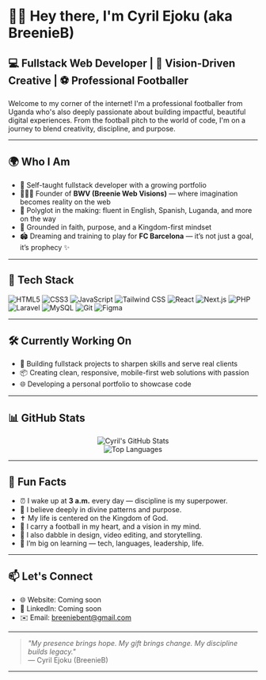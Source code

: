 # 👋🏾 Hey there, I'm Cyril Ejoku (aka BreenieB)

## 💻 Fullstack Web Developer | 🎯 Vision-Driven Creative | ⚽ Professional Footballer 

Welcome to my corner of the internet! I'm a professional footballer from Uganda who's also deeply passionate about building impactful, beautiful digital experiences. From the football pitch to the world of code, I'm on a journey to blend creativity, discipline, and purpose.

---

## 🌍 Who I Am

- 🧠 Self-taught fullstack developer with a growing portfolio
- 👨🏾‍💻 Founder of **BWV (Breenie Web Visions)** — where imagination becomes reality on the web
- 💬 Polyglot in the making: fluent in English, Spanish, Luganda,  and more on the way
- 🛐 Grounded in faith, purpose, and a Kingdom-first mindset
- 🏟️ Dreaming and training to play for **FC Barcelona** — it’s not just a goal, it’s prophecy ✨

---

## 💼 Tech Stack

![HTML5](https://img.shields.io/badge/-HTML5-E34F26?logo=html5&logoColor=white)
![CSS3](https://img.shields.io/badge/-CSS3-1572B6?logo=css3)
![JavaScript](https://img.shields.io/badge/-JavaScript-F7DF1E?logo=javascript&logoColor=black)
![Tailwind CSS](https://img.shields.io/badge/-Tailwind_CSS-38B2AC?logo=tailwind-css&logoColor=white)
![React](https://img.shields.io/badge/-React-61DAFB?logo=react&logoColor=black)
![Next.js](https://img.shields.io/badge/-Next.js-000000?logo=next.js&logoColor=white)
![PHP](https://img.shields.io/badge/-PHP-777BB4?logo=php)
![Laravel](https://img.shields.io/badge/-Laravel-F55247?logo=laravel&logoColor=white)
![MySQL](https://img.shields.io/badge/-MySQL-4479A1?logo=mysql)
![Git](https://img.shields.io/badge/-Git-F05032?logo=git&logoColor=white)
![Figma](https://img.shields.io/badge/-Figma-F24E1E?logo=figma&logoColor=white)

---

## 🛠️ Currently Working On

- 🚀 Building fullstack projects to sharpen skills and serve real clients
- 📦 Creating clean, responsive, mobile-first web solutions with passion
- 🌐 Developing a personal portfolio to showcase code

---

## 📊 GitHub Stats

<p align="center">
  <img src="https://github-readme-stats.vercel.app/api?username=cyril-enos&show_icons=true&theme=tokyonight&count_private=true" alt="Cyril's GitHub Stats" />
  <br />
  <img src="https://github-readme-stats.vercel.app/api/top-langs/?username=cyril-enos&layout=compact&theme=tokyonight" alt="Top Languages" />
</p>

---

## 🎯 Fun Facts

- ⏰ I wake up at **3 a.m.** every day — discipline is my superpower.
- 🧠 I believe deeply in divine patterns and purpose.
- ✝️ My life is centered on the Kingdom of God.
- 🧳 I carry a football in my heart, and a vision in my mind.
- 🎨 I also dabble in design, video editing, and storytelling.
- 📖 I’m big on learning — tech, languages, leadership, life.

---

## 📫 Let's Connect

- 🌐 Website: Coming soon
- 💼 LinkedIn: Coming soon
- ✉️ Email: breeniebent@gmail.com

---

> _"My presence brings hope. My gift brings change. My discipline builds legacy."_  
> — Cyril Ejoku (BreenieB)

---

